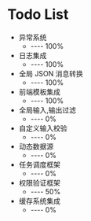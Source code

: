 Todo List
=========
* 异常系统 
    * ---- 100%
* 日志集成
    * ---- 100%
* 全局 JSON 消息转换
    * ---- 100%
* 前端模板集成
    * ---- 100%
* 全局输入,输出过滤
    * ---- 0%
* 自定义输入校验
    * ---- 0%
* 动态数据源
    * ---- 0%
* 任务调度框架
    * ---- 0%
* 权限验证框架
    * ---- 50%
* 缓存系统集成
    * ---- 0%

